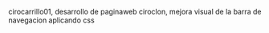 cirocarrillo01, desarrollo de paginaweb
ciroclon, mejora visual de la barra de navegacion aplicando css
